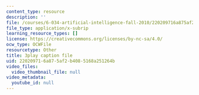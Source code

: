 ```yaml
---
content_type: resource
description: ''
file: /courses/6-034-artificial-intelligence-fall-2010/220209716a875af2b4085168a251264b_PNKj529yY5c.vtt
file_type: application/x-subrip
learning_resource_types: []
license: https://creativecommons.org/licenses/by-nc-sa/4.0/
ocw_type: OCWFile
resourcetype: Other
title: 3play caption file
uid: 22020971-6a87-5af2-b408-5168a251264b
video_files:
  video_thumbnail_file: null
video_metadata:
  youtube_id: null
---
```

